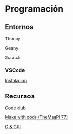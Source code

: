 # Programación

## Entornos

Thonny

Geany

Scratch

### VSCode

[Instalacion](https://pimylifeup.com/raspberry-pi-visual-studio-code/?utm_content=buffer7ee25&utm_medium=social&utm_source=twitter.com&utm_campaign=buffer)


## Recursos

[Code club](https://www.raspberrypi.org/magpi-issues/Code-Club_Book-of-Scratch-DIGITAL.pdf)

[Make with code (TheMagPi 77)](https://www.raspberrypi.org/magpi-issues/MagPi77.pdf#page=26)

[C & GUI](https://www.raspberrypi.org/magpi-issues/C_GUI_Programming.pdf)
